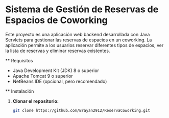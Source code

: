 # Sistema de Gestión de Reservas de Espacios de Coworking

Este proyecto es una aplicación web backend desarrollada con Java Servlets para gestionar las reservas de espacios en un coworking. La aplicación permite a los usuarios reservar diferentes tipos de espacios, ver la lista de reservas y eliminar reservas existentes.

** Requisitos

- Java Development Kit (JDK) 8 o superior
- Apache Tomcat 9 o superior
- NetBeans IDE (opcional, pero recomendado)

** Instalación

1. **Clonar el repositorio:**
   ```bash
   git clone https://github.com/Brayan2912/ReservaCoworking.git
